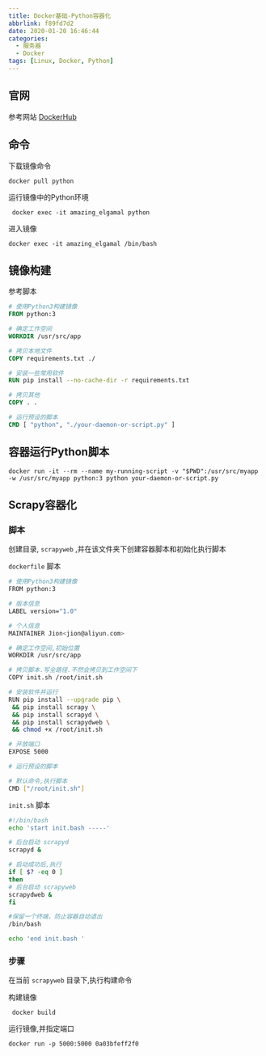 ```yaml
---
title: Docker基础-Python容器化
abbrlink: f89fd7d2
date: 2020-01-20 16:46:44
categories:
  - 服务器
  - Docker
tags: [Linux, Docker, Python]
---
```


## 官网

参考网站 [DockerHub](https://hub.docker.com/_/python)

## 命令

下载镜像命令

`docker pull python`



运行镜像中的Python环境

` docker exec -it amazing_elgamal python`

进入镜像

`docker exec -it amazing_elgamal /bin/bash`



## 镜像构建

参考脚本

```dockerfile
# 使用Python3构建镜像
FROM python:3

# 确定工作空间
WORKDIR /usr/src/app

# 拷贝本地文件
COPY requirements.txt ./

# 安装一些常用软件
RUN pip install --no-cache-dir -r requirements.txt

# 拷贝其他
COPY . .

# 运行预设的脚本
CMD [ "python", "./your-daemon-or-script.py" ]
```





## 容器运行Python脚本



`docker run -it --rm --name my-running-script -v "$PWD":/usr/src/myapp -w /usr/src/myapp python:3 python your-daemon-or-script.py`





## Scrapy容器化

### 脚本

创建目录, `scrapyweb` ,并在该文件夹下创建容器脚本和初始化执行脚本

`dockerfile` 脚本

```bash
# 使用Python3构建镜像
FROM python:3

# 版本信息
LABEL version="1.0" 

# 个人信息
MAINTAINER Jion<jion@aliyun.com>

# 确定工作空间,初始位置
WORKDIR /usr/src/app

# 拷贝脚本.写全路径.不然会拷贝到工作空间下
COPY init.sh /root/init.sh

# 安装软件并运行
RUN pip install --upgrade pip \
 && pip install scrapy \ 
 && pip install scrapyd \
 && pip install scrapydweb \
 && chmod +x /root/init.sh

# 开放端口
EXPOSE 5000

# 运行预设的脚本

# 默认命令,执行脚本
CMD ["/root/init.sh"]
```

`init.sh` 脚本

```bash
#!/bin/bash
echo 'start init.bash -----'

# 后台启动 scrapyd
scrapyd &

# 启动成功后,执行
if [ $? -eq 0 ]
then
# 后台启动 scrapyweb
scrapydweb &
fi

#保留一个终端，防止容器自动退出
/bin/bash

echo 'end init.bash '
```



### 步骤

在当前 `scrapyweb` 目录下,执行构建命令

构建镜像

` docker build`

运行镜像,并指定端口

`docker run -p 5000:5000 0a03bfeff2f0`

